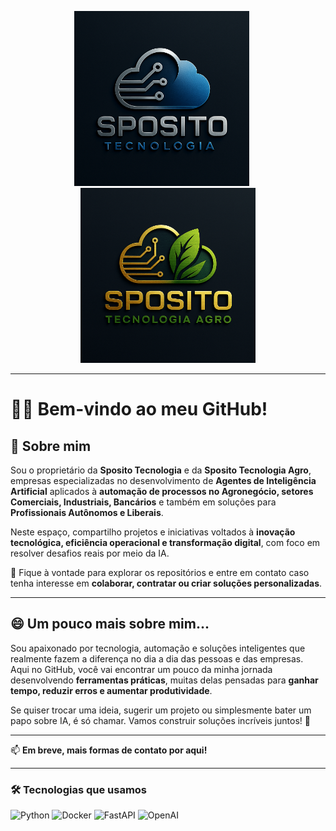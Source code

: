 <p align="center">
  <img src="https://github.com/charlessposito/charlessposito/blob/main/ChatGPT%20Image%205%20de%20jun.%20de%202025,%2019_49_47.png" alt="Sposito Tecnologia" width="280" />
  &nbsp;&nbsp;&nbsp;&nbsp;
  <img src="https://github.com/charlessposito/charlessposito/blob/main/ChatGPT%20Image%205%20de%20jun.%20de%202025,%2018_33_26.png" alt="Sposito Tecnologia Agro" width="280" />
</p>

---

# 👨‍💻 Bem-vindo ao meu GitHub!

## 🏢 Sobre mim

Sou o proprietário da **Sposito Tecnologia** e da **Sposito Tecnologia Agro**, empresas especializadas no desenvolvimento de **Agentes de Inteligência Artificial** aplicados à **automação de processos no Agronegócio, setores Comerciais, Industriais, Bancários** e também em soluções para **Profissionais Autônomos e Liberais**.

Neste espaço, compartilho projetos e iniciativas voltados à **inovação tecnológica, eficiência operacional e transformação digital**, com foco em resolver desafios reais por meio da IA.

🔗 Fique à vontade para explorar os repositórios e entre em contato caso tenha interesse em **colaborar, contratar ou criar soluções personalizadas**.

---

## 😄 Um pouco mais sobre mim...

Sou apaixonado por tecnologia, automação e soluções inteligentes que realmente fazem a diferença no dia a dia das pessoas e das empresas.  
Aqui no GitHub, você vai encontrar um pouco da minha jornada desenvolvendo **ferramentas práticas**, muitas delas pensadas para **ganhar tempo, reduzir erros e aumentar produtividade**.

Se quiser trocar uma ideia, sugerir um projeto ou simplesmente bater um papo sobre IA, é só chamar. Vamos construir soluções incríveis juntos! 🚀

---

📫 **Em breve, mais formas de contato por aqui!**

---

### 🛠️ Tecnologias que usamos
![Python](https://img.shields.io/badge/Python-3776AB?style=flat-square&logo=python&logoColor=white)
![Docker](https://img.shields.io/badge/Docker-2496ED?style=flat-square&logo=docker&logoColor=white)
![FastAPI](https://img.shields.io/badge/FastAPI-009688?style=flat-square&logo=fastapi&logoColor=white)
![OpenAI](https://img.shields.io/badge/OpenAI-412991?style=flat-square&logo=openai&logoColor=white)
